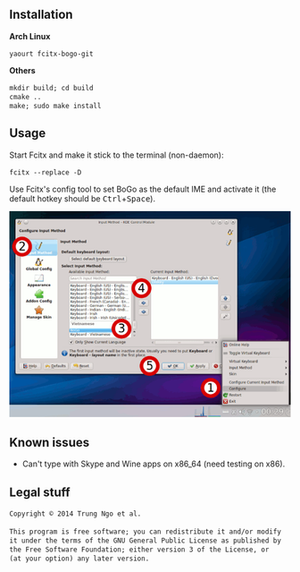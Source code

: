 ## Installation 

**Arch Linux**

```
yaourt fcitx-bogo-git
```

**Others**

```
mkdir build; cd build
cmake ..
make; sudo make install
```

[1]: https://github.com/BoGoEngine/bogo-python

## Usage

Start Fcitx and make it stick to the terminal (non-daemon):

```
fcitx --replace -D
```

Use Fcitx's config tool to set BoGo as the default IME and activate it
(the default hotkey should be <kbd>Ctrl</kbd>+<kbd>Space</kbd>).

![Setup fcitx-bogo](/data/tut.png)

## Known issues

- Can't type with Skype and Wine apps on x86_64 (need testing on x86).

## Legal stuff

    Copyright © 2014 Trung Ngo et al.

    This program is free software; you can redistribute it and/or modify
    it under the terms of the GNU General Public License as published by
    the Free Software Foundation; either version 3 of the License, or
    (at your option) any later version.
